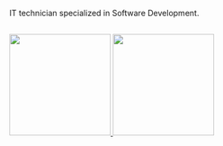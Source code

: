 IT technician specialized in Software Development.
  
##

<div>
<a href="https://github.com/henriquexaud">
<img height="180em" src="https://github-readme-stats.vercel.app/api?username=henriquexaud&show_icons=true&theme=dark&include_all_commits=true&count_private=true"/>
<img height="180em" src="https://github-readme-stats.vercel.app/api/top-langs/?username=henriquexaud&layout=compact&langs_count=7&theme=dark"/>
</div>
